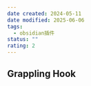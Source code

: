 ```yaml
---
date created: 2024-05-11
date modified: 2025-06-06
tags:
  - obsidian插件
status: ""
rating: 2
---
```


## Grappling Hook
